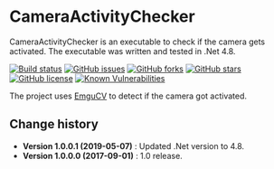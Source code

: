 CameraActivityChecker
====================================

CameraActivityChecker is an executable to check if the camera gets activated.
The executable was written and tested in .Net 4.8.

[![Build status](https://ci.appveyor.com/api/projects/status/5ldvb10jtf47fwqo?svg=true)](https://ci.appveyor.com/project/SeppPenner/cameraactivitychecker)
[![GitHub issues](https://img.shields.io/github/issues/SeppPenner/CameraActivityChecker.svg)](https://github.com/SeppPenner/CameraActivityChecker/issues)
[![GitHub forks](https://img.shields.io/github/forks/SeppPenner/CameraActivityChecker.svg)](https://github.com/SeppPenner/CameraActivityChecker/network)
[![GitHub stars](https://img.shields.io/github/stars/SeppPenner/CameraActivityChecker.svg)](https://github.com/SeppPenner/CameraActivityChecker/stargazers)
[![GitHub license](https://img.shields.io/badge/license-AGPL-blue.svg)](https://raw.githubusercontent.com/SeppPenner/CameraActivityChecker/master/License.txt)
[![Known Vulnerabilities](https://snyk.io/test/github/SeppPenner/CameraActivityChecker/badge.svg)](https://snyk.io/test/github/SeppPenner/CameraActivityChecker)

The project uses [EmguCV](http://www.emgu.com/wiki/index.php/Main_Page) to detect if the camera got activated.

Change history
--------------

* **Version 1.0.0.1 (2019-05-07)** : Updated .Net version to 4.8.
* **Version 1.0.0.0 (2017-09-01)** : 1.0 release.